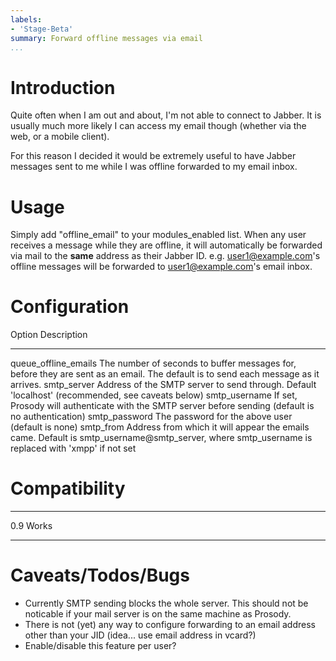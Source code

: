 ```yaml
---
labels:
- 'Stage-Beta'
summary: Forward offline messages via email
...
```


Introduction
============

Quite often when I am out and about, I'm not able to connect to Jabber.
It is usually much more likely I can access my email though (whether via
the web, or a mobile client).

For this reason I decided it would be extremely useful to have Jabber
messages sent to me while I was offline forwarded to my email inbox.

Usage
=====

Simply add "offline\_email" to your modules\_enabled list. When any user
receives a message while they are offline, it will automatically be
forwarded via mail to the **same** address as their Jabber ID. e.g.
user1@example.com's offline messages will be forwarded to
user1@example.com's email inbox.

Configuration
=============

  Option                   Description
  ------------------------ ----------------------------------------------------------------------------------------------------------------------------------------------------
  queue\_offline\_emails   The number of seconds to buffer messages for, before they are sent as an email. The default is to send each message as it arrives.
  smtp\_server             Address of the SMTP server to send through. Default 'localhost' (recommended, see caveats below)
  smtp\_username           If set, Prosody will authenticate with the SMTP server before sending (default is no authentication)
  smtp\_password           The password for the above user (default is none)
  smtp\_from               Address from which it will appear the emails came. Default is smtp\_username@smtp\_server, where smtp\_username is replaced with 'xmpp' if not set

Compatibility
=============

  ----- -------
  0.9   Works
  ----- -------

Caveats/Todos/Bugs
==================

-   Currently SMTP sending blocks the whole server. This should not be
    noticable if your mail server is on the same machine as Prosody.
-   There is not (yet) any way to configure forwarding to an email
    address other than your JID (idea... use email address in vcard?)
-   Enable/disable this feature per user?
